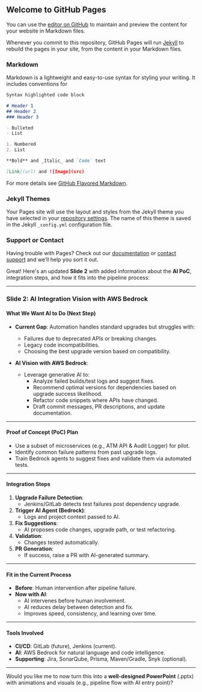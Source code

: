 ## Welcome to GitHub Pages

You can use the [editor on GitHub](https://github.com/senathan/resume/edit/master/README.md) to maintain and preview the content for your website in Markdown files.

Whenever you commit to this repository, GitHub Pages will run [Jekyll](https://jekyllrb.com/) to rebuild the pages in your site, from the content in your Markdown files.

### Markdown

Markdown is a lightweight and easy-to-use syntax for styling your writing. It includes conventions for

```markdown
Syntax highlighted code block

# Header 1
## Header 2
### Header 3

- Bulleted
- List

1. Numbered
2. List

**Bold** and _Italic_ and `Code` text

[Link](url) and ![Image](src)
```

For more details see [GitHub Flavored Markdown](https://guides.github.com/features/mastering-markdown/).

### Jekyll Themes

Your Pages site will use the layout and styles from the Jekyll theme you have selected in your [repository settings](https://github.com/senathan/resume/settings). The name of this theme is saved in the Jekyll `_config.yml` configuration file.

### Support or Contact

Having trouble with Pages? Check out our [documentation](https://help.github.com/categories/github-pages-basics/) or [contact support](https://github.com/contact) and we’ll help you sort it out.

Great! Here's an updated **Slide 2** with added information about the **AI PoC**, integration steps, and how it fits into the pipeline process:

---

### **Slide 2: AI Integration Vision with AWS Bedrock**

#### **What We Want AI to Do (Next Step)**
- **Current Gap**: Automation handles standard upgrades but struggles with:
  - Failures due to deprecated APIs or breaking changes.
  - Legacy code incompatibilities.
  - Choosing the best upgrade version based on compatibility.

- **AI Vision with AWS Bedrock**:
  - Leverage generative AI to:
    - Analyze failed builds/test logs and suggest fixes.
    - Recommend optimal versions for dependencies based on upgrade success likelihood.
    - Refactor code snippets where APIs have changed.
    - Draft commit messages, PR descriptions, and update documentation.

---

#### **Proof of Concept (PoC) Plan**
- Use a subset of microservices (e.g., ATM API & Audit Logger) for pilot.
- Identify common failure patterns from past upgrade logs.
- Train Bedrock agents to suggest fixes and validate them via automated tests.

---

#### **Integration Steps**
1. **Upgrade Failure Detection**:
   - Jenkins/GitLab detects test failures post dependency upgrade.
2. **Trigger AI Agent (Bedrock)**:
   - Logs and project context passed to AI.
3. **Fix Suggestions**:
   - AI proposes code changes, upgrade path, or test refactoring.
4. **Validation**:
   - Changes tested automatically.
5. **PR Generation**:
   - If success, raise a PR with AI-generated summary.

---

#### **Fit in the Current Process**
- **Before**: Human intervention after pipeline failure.
- **Now with AI**:
  - AI intervenes before human involvement.
  - AI reduces delay between detection and fix.
  - Improves speed, consistency, and learning over time.

---

#### **Tools Involved**
- **CI/CD**: GitLab (future), Jenkins (current).
- **AI**: AWS Bedrock for natural language and code intelligence.
- **Supporting**: Jira, SonarQube, Prisma, Maven/Gradle, Snyk (optional).

---

Would you like me to now turn this into a **well-designed PowerPoint** (.pptx) with animations and visuals (e.g., pipeline flow with AI entry point)?
